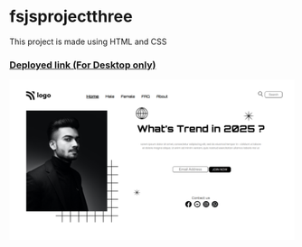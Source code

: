 # fsjsprojectthree

This project is made using HTML and CSS
### [Deployed link (For Desktop only)](https://fsjsproject-three.netlify.app/)
![output](./output.png)

